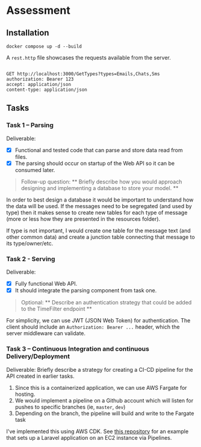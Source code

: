 # Assessment

## Installation

`docker compose up -d --build`

A `rest.http` file showcases the requests available from the server.

```http

GET http://localhost:3000/GetTypes?types=Emails,Chats,Sms
authorization: Bearer 123
accept: application/json
content-type: application/json
```

## Tasks

### Task 1 – Parsing

Deliverable:

- [x] Functional and tested code that can parse and store data read from files.
- [x] The parsing should occur on startup of the Web API so it can be consumed later.

> Follow-up question:
> ** Briefly describe how you would approach designing and implementing a database to store your model. **

In order to best design a database it would be important to understand how the data will be used. If the messages need to be segregated (and used by type) then it makes sense to create new tables for each type of message (more or less how they are presented in the resources folder).

If type is not important, I would create one table for the message text (and other common data) and create a junction table connecting that message to its type/owner/etc.

### Task 2 - Serving

Deliverable:

- [x] Fully functional Web API.
- [x] It should integrate the parsing component from task one.

> Optional:
> ** Describe an authentication strategy that could be added to the TimeFilter endpoint **

For simplicity, we can use JWT (JSON Web Token) for authentication. The client should include an `Authorization: Bearer ...` header, which the server middleware can validate.

### Task 3 – Continuous Integration and continuous Delivery/Deployment

Deliverable:
Briefly describe a strategy for creating a CI-CD pipeline for the API created in earlier tasks.

1. Since this is a containerized application, we can use AWS Fargate for hosting. 
2. We would implement a pipeline on a Github account which will listen for pushes to specific branches (ie, `master`, `dev`)
3. Depending on the branch, the pipeline will build and write to the Fargate task

I've implemented this using AWS CDK. See [this repository](https://github.com/RizaHKhan/cdk-for-laravel-deployment/blob/master/lib/constructs/pipeline.ts) for an example that sets up a Laravel application on an EC2 instance via Pipelines.
